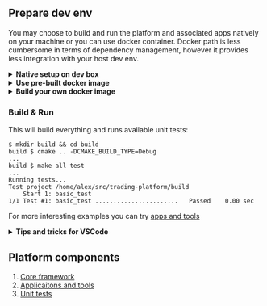 ## Prepare dev env
You may choose to build and run the platform and associated apps natively on your machine or you can use docker container.
Docker path is less cumbersome in terms of dependency management, however it provides less integration with your host dev env.
<details>
<summary><b>Native setup on dev box</b></summary>

### Install GCC on Ubuntu
Refreshing the apt database:

```
$ sudo apt update
$ sudo apt-get upgrade -y
$ sudo apt-get dist-upgrade -y
```
Installing dev tools:
```
$ sudo apt install build-essential software-properties-common manpages-dev -y
```
Adding the GCC apt repo:
```
$ sudo add-apt-repository ppa:ubuntu-toolchain-r/test -y
$ sudo apt-get update -y
```
Install latest (as of 2024-DEC) GCC:
```
$ sudo apt install gcc-14 g++-14 -y
```
Configure the links to default compiler:
```
$ sudo update-alternatives --install /usr/bin/gcc gcc /usr/bin/gcc-14 14 --slave /usr/bin/g++ g++ /usr/bin/g++-14
```
Select and check gcc version
```
$ sudo update-alternatives --config gcc
There is 1 choice for the alternative gcc (providing /usr/bin/gcc).

  Selection    Path             Priority   Status
------------------------------------------------------------
* 0            /usr/bin/gcc-14   14        auto mode
  1            /usr/bin/gcc-14   14        manual mode

$ gcc --version
gcc (Ubuntu 14.2.0-4ubuntu2~24.04) 14.2.0
...
```

### Install dependencies
Collection of [Boost libraries](https://www.boost.org/):
```
$ sudo apt-get install libboost-all-dev -y
```

[JSON parser for Modern C++](https://github.com/nlohmann/json):
```
$ sudo apt-get install nlohmann-json3-dev -y
```

[Low abstraction JSON parser](https://rapidjson.org/):
```
$ sudo apt-get install rapidjson-dev -y
```

[Catch2 unit testing framework](https://github.com/catchorg/Catch2):
```
$ sudo apt-get install catch2 -y
```

</details>

<details>
<summary><b>Use pre-built docker image</b></summary>
TODO...
</details>

<details>
<summary><b>Build your own docker image</b></summary>
TODO...
</details>

### Build & Run
This will build everything and runs available unit tests:
```
$ mkdir build && cd build
build $ cmake .. -DCMAKE_BUILD_TYPE=Debug
...
build $ make all test
...
Running tests...
Test project /home/alex/src/trading-platform/build
    Start 1: basic_test
1/1 Test #1: basic_test .......................   Passed    0.00 sec
```
For more interesting examples you can try [apps and tools](apps/README.md)

<details>
<summary><b>Tips and tricks for VSCode</b></summary>

1. Install CMake tools and C/C++ Extension Pack plugins;
2. Configure project using CMake (you can see it in the status bar in the bottom) - you might need to select GCC version in the drop down menu;
3. To build project you can press "Build" in the status bar (or you can do the same but select a specific target instead of "all");
4. CTRL-SHIFT-B to build (you might need to generate a task to skip drop down menu - this is done by selecting config button when the drop down menu appears);
5. CTRL-F5 to build and run (it's useful for tests - you can select basic_test as a target to try it)
 
</details>

## Platform components
1. [Core framework](core/README.md)
2. [Applicaitons and tools](apps/README.md)
3. [Unit tests](tests/README.md)

